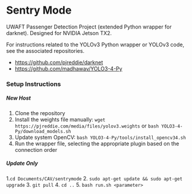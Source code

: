 # Sentry Mode
UWAFT Passenger Detection Project (extended Python wrapper for darknet). Designed for NVIDIA Jetson TX2.

For instructions related to the YOLOv3 Python wrapper or YOLOv3 code, see the associated repositories.
- https://github.com/pjreddie/darknet
- https://github.com/madhawav/YOLO3-4-Py

### Setup Instructions
##### New Host
1. Clone the repository
2. Install the weights file manually:
	`
wget https://pjreddie.com/media/files/yolov3.weights
`
or
`bash YOLO3-4-Py/download_models.sh`
3. Update system OpenCV:
	`bash YOLO3-4-Py/tools/install_opencv34.sh`
4. Run the wrapper file, selecting the appropriate plugin based on the connection order

##### Update Only
1.`cd Documents/CAV/sentrymode`
2. `sudo apt-get update && sudo apt-get upgrade`
3. `git pull`
4. `cd ..`
5. `bash run.sh <parameter>`
